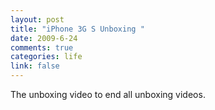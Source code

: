 ```yaml
--- 
layout: post
title: "iPhone 3G S Unboxing "
date: 2009-6-24
comments: true
categories: life
link: false
---
```

<p>The unboxing video to end all unboxing videos.</p>
<p><object width="480" height="295"><br />
<param name="movie" value="http://www.youtube.com/v/UrHoZheC8sU&hl=en&fs=1&rel=0"></param>
<param name="allowFullScreen" value="true"></param>
<param name="allowscriptaccess" value="always"></param><embed src="http://www.youtube.com/v/UrHoZheC8sU&hl=en&fs=1&rel=0" type="application/x-shockwave-flash" allowscriptaccess="always" allowfullscreen="true" width="480" height="295"></embed></object></p>
